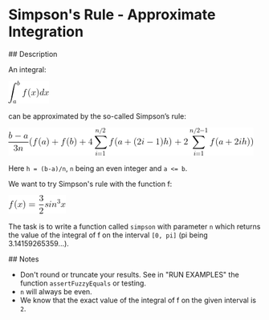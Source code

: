 # Simpson's Rule - Approximate Integration

## Description

An integral:

![fig.1](./python/img/gif1.gif)

can be approximated by the so-called Simpson’s rule:

![fig.2](./python/img/gif2.gif)

Here `h = (b-a)/n`, `n` being an even integer and `a <= b`.

We want to try Simpson's rule with the function f:

![fig.3](./python/img/gif3.gif)

The task is to write a function called `simpson` with parameter `n` which returns the value of the integral of f on the interval `[0, pi]` (pi being 3.14159265359...).

## Notes

* Don't round or truncate your results. See in "RUN EXAMPLES" the function `assertFuzzyEquals` or testing.
* `n` will always be even.
* We know that the exact value of the integral of f on the given interval is `2`.
